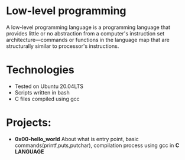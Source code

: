 # Low-level programming 
A low-level programming language is a programming language that provides little or no abstraction from a computer's instruction set architecture—commands or functions in the language map that are structurally similar to processor's instructions.

# Technologies
+ Tested on Ubuntu 20.04LTS
+ Scripts written in bash
+ C files compiled using gcc

# Projects:
+ **0x00-hello_world**  About what is entry point, basic commands(printf,puts,putchar), compilation process using gcc in **C LANGUAGE**


